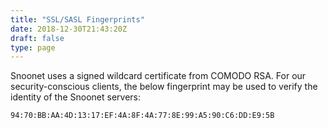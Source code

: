 ```yaml
---
title: "SSL/SASL Fingerprints"
date: 2018-12-30T21:43:20Z
draft: false
type: page
---
```


Snoonet uses a signed wildcard certificate from COMODO RSA. For our
security-conscious clients, the below fingerprint may be used to verify the
identity of the Snoonet servers:

`94:70:BB:AA:4D:13:17:EF:4A:8F:4A:77:8E:99:A5:90:C6:DD:E9:5B`
